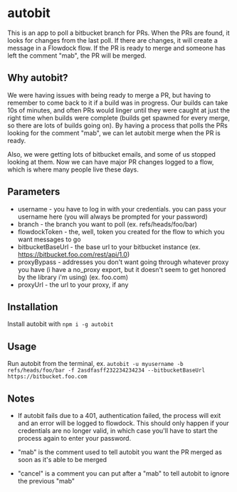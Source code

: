 # autobit

This is an app to poll a bitbucket branch for PRs.  When the PRs are found, it looks for changes from the last poll.  If there are changes, it will create a message in a Flowdock flow.  If the PR is ready to merge and someone has left the comment "mab", the PR will be merged.

## Why autobit?

We were having issues with being ready to merge a PR, but having to remember to come back to it if a build was in progress.  Our builds can take 10s of minutes, and often PRs would linger until they were caught at just the right time when builds were complete (builds get spawned for every merge, so there are lots of builds going on).  By having a process that polls the PRs looking for the comment "mab", we can let autobit merge when the PR is ready.

Also, we were getting lots of bitbucket emails, and some of us stopped looking at them.  Now we can have major PR changes logged to a flow, which is where many people live these days.

## Parameters

- username - you have to log in with your credentials.  you can pass your username here (you will always be prompted for your password)
- branch - the branch you want to poll (ex. refs/heads/foo/bar)
- flowdockToken - the, well, token you created for the flow to which you want messages to go
- bitbucketBaseUrl - the base url to your bitbucket instance (ex. https://bitbucket.foo.com/rest/api/1.0)
- proxyBypass - addresses you don't want going through whatever proxy you have (i have a no_proxy export, but it doesn't seem to get honored by the library i'm using) (ex. foo.com)
- proxyUrl - the url to your proxy, if any

## Installation

Install autobit with ```npm i -g autobit```

## Usage

Run autobit from the terminal, ex. ```autobit -u myusername -b refs/heads/foo/bar -f 2asdfasff232234234234 --bitbucketBaseUrl https://bitbucket.foo.com```

## Notes

- If autobit fails due to a 401, authentication failed, the process will exit and an error will be logged to flowdock.  This should only happen if your credentials are no longer valid, in which case you'll have to start the process again to enter your password.

- "mab" is the comment used to tell autobit you want the PR merged as soon as it's able to be merged
- "cancel" is a comment you can put after a "mab" to tell autobit to ignore the previous "mab"